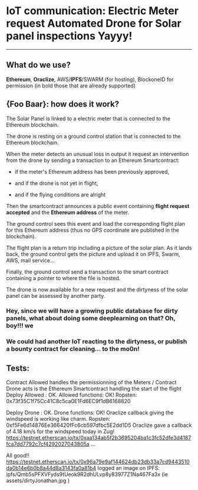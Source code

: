 # IoT communication: Electric Meter request Automated Drone for Solar panel inspections Yayyy!

----

## What do we use?

**Ethereum**, **Oraclize**, AWS/**IPFS**/SWARM (for hosting), BlockoneID for permission
(in bold those that are already supported)

## {Foo Baar}: how does it work?

The Solar Panel is linked to a electric meter that is connected to the Ethereum blockchain.


The drone is resting on a ground control station that is connected to the Ethereum blockchain.


When the meter detects an unusual loss in output it request an intervention from the drone by sending a transaction to an Ethereum Smartcontract:

* if the meter's Ethereum address has been previously approved, 

* and if the drone is not yet in flight, 

* and if the flying conditions are alright

Then the smartcontract announces a public event containing  **flight request accepted** and the **Ethereum address** of the meter.

The ground control sees this event and load the corresponding flight plan for this Ethereum address (thus no GPS coordinate are published in the blockchain).

The flight plan is a return trip including a picture of the solar plan. As it lands back, the ground control gets the picture and upload it on IPFS, Swarm, AWS, mail service... 

Finally, the ground control send a transaction to the smart contract containing a pointer to where the file is hosted. 

The drone is now available for a new request and the dirtyness of the solar panel can be assessed by another party.


### Hey, since we will have a growing public database for dirty panels, what about doing some deeplearning on that? Oh, boy!!! we
### We could had another IoT reacting to the dirtyness, or publish a bounty contract for cleaning... to the mo0n!

## Tests:
Contract Allowed handles the permissionning of the Meters / Contract Drone acts is the Ethereum Smartcontract handling the start of the flight
Deploy Allowed : OK. Allowed functions: OK!
Ropsten: 0x73f35C1f75Cc41C8c5ca0E1Fd6EC9f1dB6168820

Deploy Drone : OK. Drone functions: OK! Oraclize callback giving the windspeed is working like charm.
Ropsten: 0xf5Fe6d14876Ee366420fFc6cb597dfbc5E2dd1D5
Oraclize gave a callback of 4.18 km/s for the windspeed today in Zug!
https://testnet.etherscan.io/tx/0xaa134ab5f2b3695204ba1c3fc52dfe3d4187fca7dd7792c7cf4292027043805a
...

All good!! https://testnet.etherscan.io/tx/0x96a79e9af144624db23db33a7cd9443510da0b14e6b0b8a44d8a3143fa0a81b4  logged an image on IPFS:
ipfs/Qmb5sPFXVFyds9tUeok9R2dhULvp8y83977Z1Na467Fa3x  (ie assets/dirtyJonathan.jpg )